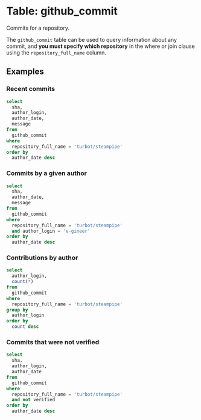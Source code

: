 # Table: github_commit

Commits for a repository.

The `github_commit` table can be used to query information about any commit, and **you must specify which repository** in the where or join clause using the `repository_full_name` column.

## Examples

### Recent commits

```sql
select
  sha,
  author_login,
  author_date,
  message
from
  github_commit
where
  repository_full_name = 'turbot/steampipe'
order by
  author_date desc
```

### Commits by a given author

```sql
select
  sha,
  author_date,
  message
from
  github_commit
where
  repository_full_name = 'turbot/steampipe'
  and author_login = 'e-gineer'
order by
  author_date desc
```

### Contributions by author

```sql
select
  author_login,
  count(*)
from
  github_commit
where
  repository_full_name = 'turbot/steampipe'
group by
  author_login
order by
  count desc
```

### Commits that were not verified

```sql
select
  sha,
  author_login,
  author_date
from
  github_commit
where
  repository_full_name = 'turbot/steampipe'
  and not verified
order by
  author_date desc
```

